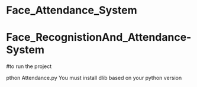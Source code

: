 # Face_Attendance_System
# Face_RecognistionAnd_Attendance-System
#to run the project

pthon Attendance.py
You must install dlib based on your python version
